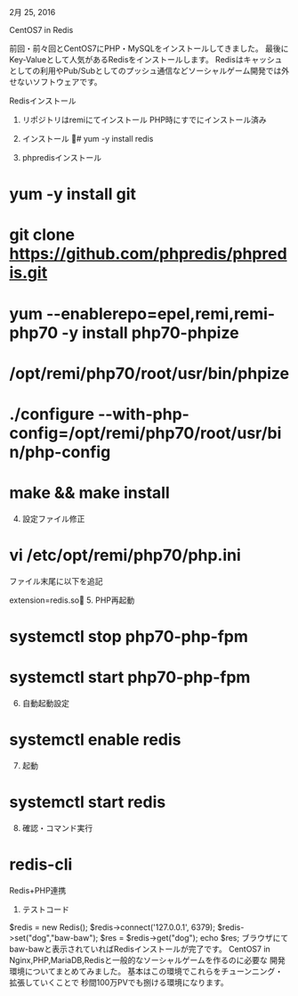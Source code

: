 2月 25, 2016

CentOS7 in Redis




前回・前々回とCentOS7にPHP・MySQLをインストールしてきました。
最後にKey-Valueとして人気があるRedisをインストールします。
Redisはキャッシュとしての利用やPub/Subとしてのプッシュ通信などソーシャルゲーム開発では外せないソフトウェアです。

Redisインストール

1. リポジトリはremiにてインストール
PHP時にすでにインストール済み

2. インストール
# yum -y install redis

3. phpredisインストール
# yum -y install git
# git clone https://github.com/phpredis/phpredis.git
# yum --enablerepo=epel,remi,remi-php70 -y install php70-phpize
# /opt/remi/php70/root/usr/bin/phpize
# ./configure --with-php-config=/opt/remi/php70/root/usr/bin/php-config
# make && make install

4. 設定ファイル修正
# vi /etc/opt/remi/php70/php.ini

ファイル末尾に以下を追記

extension=redis.so
5. PHP再起動
# systemctl stop php70-php-fpm
# systemctl start php70-php-fpm

6. 自動起動設定
# systemctl enable redis

7. 起動
# systemctl start redis

8. 確認・コマンド実行
# redis-cli

Redis+PHP連携

1. テストコード

$redis = new Redis();
$redis->connect('127.0.0.1', 6379);
$redis->set("dog","baw-baw");
$res = $redis->get("dog");
echo $res;
ブラウザにて baw-bawと表示されていればRedisインストールが完了です。
CentOS7 in Nginx,PHP,MariaDB,Redisと一般的なソーシャルゲームを作るのに必要な
開発環境についてまとめてみました。
基本はこの環境でこれらをチューンニング・拡張していくことで
秒間100万PVでも捌ける環境になります。